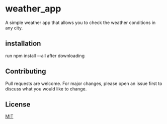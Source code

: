 # weather_app
A simple weather app that allows you to check the weather conditions in any city.

## installation
run npm install --all after downloading

## Contributing
Pull requests are welcome. For major changes, please open an issue first to discuss what you would like to change.

## License
[MIT](https://choosealicense.com/licenses/mit/)
